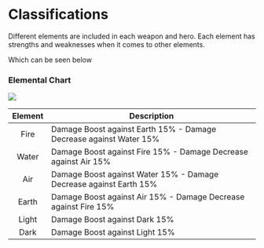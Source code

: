 # Classifications

Different elements are included in each weapon and hero. Each element has strengths and weaknesses when it comes to other elements.

Which can be seen below

### Elemental Chart

![](../.gitbook/assets/273741433\_1499117567151963\_1145644708440465227\_n.png)

| Element | Description                                                        |
| :-----: | ------------------------------------------------------------------ |
|   Fire  | Damage Boost against Earth 15% - Damage Decrease against Water 15% |
|  Water  | Damage Boost against Fire 15% - Damage Decrease against Air 15%    |
|   Air   | Damage Boost against Water 15% - Damage Decrease against Earth 15% |
|  Earth  | Damage Boost against Air 15% - Damage Decrease against Fire 15%    |
|  Light  | Damage Boost against Dark 15%                                      |
|   Dark  | Damage Boost against Light 15%                                     |
